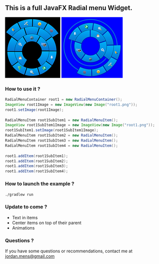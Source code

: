 ## This is a full JavaFX Radial menu Widget.
![Radial menu](radialmenu.png)
![Radial menu 2](radialmenu2.png)
### How to use it ?

``` java
RadialMenuContainer root1 = new RadialMenuContainer();
ImageView root1Image = new ImageView(new Image("root1.png"));
root1.setImage(root1Image);

RadialMenuItem root1SubItem1 = new RadialMenuItem();
ImageView root1SubItem1Image = new ImageView(new Image("root1.png"));
root1SubItem1.setImage(root1SubItem1Image);
RadialMenuItem root1SubItem2 = new RadialMenuItem();
RadialMenuItem root1SubItem3 = new RadialMenuItem();
RadialMenuItem root1SubItem4 = new RadialMenuItem();

root1.addItem(root1SubItem1);
root1.addItem(root1SubItem2);
root1.addItem(root1SubItem3);
root1.addItem(root1SubItem4);
```

### How to launch the example ?

``` bash
./gradlew run
```
### Update to come ?
<ul>
     <li> Text in items </li>
     <li> Center items on top of their parent </li>
     <li> Animations </li>
</ul>

### Questions ?
If you have some questions or recommendations, contact me at jordan.mens@gmail.com